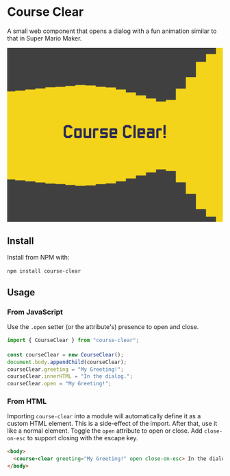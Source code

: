 # Course Clear

A small web component that opens a dialog with a fun animation similar to that in Super Mario Maker.

<img src="https://raw.githubusercontent.com/gillibrand/course-clear/refs/heads/main/screenshot.png">

## Install

Install from NPM with:

`npm install course-clear`

## Usage

### From JavaScript

Use the `.open` setter (or the attribute's) presence to open and close.

```js
import { CourseClear } from "course-clear";

const courseClear = new CourseClear();
document.body.appendChild(courseClear);
courseClear.greeting = "My Greeting!";
courseClear.innerHTML = "In the dialog.";
courseClear.open = "My Greeting!";
```

### From HTML

Importing `course-clear` into a module will automatically define it as a custom HTML element. This is a side-effect of the import. After that, use it like a normal element. Toggle the `open` attribute to open or close. Add `close-on-esc` to support closing with the escape key.

```html
<body>
  <course-clear greeting="My Greeting!" open close-on-esc> In the dialog. </course-clear>
</body>
```

